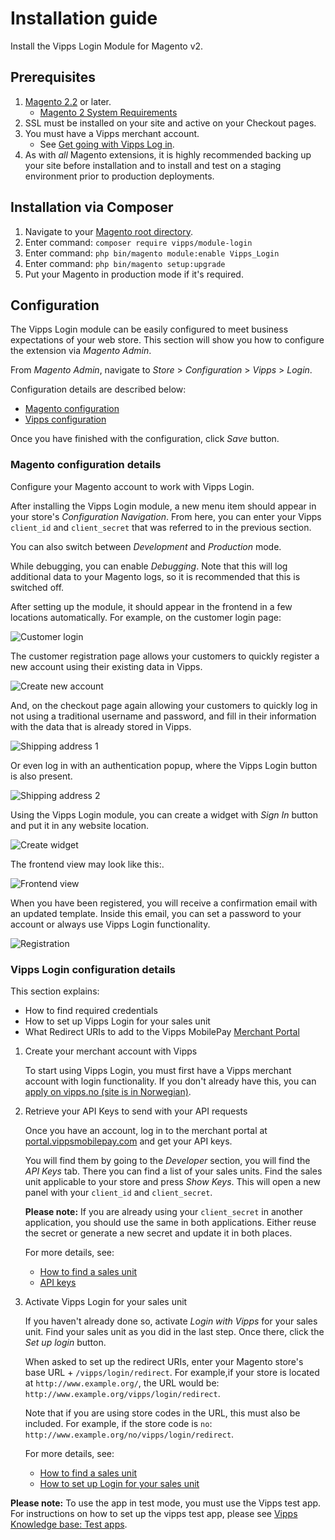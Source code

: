 <!-- START_METADATA
---
title: Login for Magento Plugin installation guide
sidebar_label: Installation guide
sidebar_position: 20
pagination_next: null
pagination_prev: null
---
END_METADATA -->

# Installation guide

Install the Vipps Login Module for Magento v2.

## Prerequisites

1. [Magento 2.2](https://devdocs.magento.com/guides/v2.2/release-notes/bk-release-notes.html) or later.
    * [Magento 2 System Requirements](http://devdocs.magento.com/magento-system-requirements.html)
1. SSL must be installed on your site and active on your Checkout pages.
1. You must have a Vipps merchant account.
    * See [Get going with Vipps Log in](https://vipps.no/produkter-og-tjenester/bedrift/logg-inn-med-vipps/logg-inn-med-vipps/#kom-i-gang).
1. As with *all* Magento extensions, it is highly recommended backing up your site before installation and to install and test on a staging environment prior to production deployments.

## Installation via Composer

1. Navigate to your [Magento root directory](https://devdocs.magento.com/guides/v2.2/extension-dev-guide/build/module-file-structure.html).
1. Enter command: `composer require vipps/module-login`
1. Enter command: `php bin/magento module:enable Vipps_Login`
1. Enter command: `php bin/magento setup:upgrade`
1. Put your Magento in production mode if it's required.

## Configuration

The Vipps Login module can be easily configured to meet business expectations of your web store. This section will show you how to configure the extension via *Magento Admin*.

From *Magento Admin*, navigate to *Store* > *Configuration* > *Vipps* > *Login*.

Configuration details are described below:

* [Magento configuration](#magento-configuration-details)
* [Vipps configuration](#vipps-login-configuration-details)

Once you have finished with the configuration, click *Save* button.

### Magento configuration details

Configure your Magento account to work with Vipps Login.

After installing the Vipps Login module, a new menu item should appear in your
store's *Configuration Navigation*.
From here, you can enter your Vipps `client_id` and `client_secret` that was referred to
in the previous section.

You can also switch between *Development* and *Production* mode.

While debugging, you can enable *Debugging*. Note that this will log additional
data to your Magento logs, so it is recommended that this is switched off.

After setting up the module, it should appear in the frontend in a few locations
automatically. For example, on the customer login page:

![Customer login](./docs/images/3customer-login.jpg)

The customer registration page allows your customers to quickly register a
new account using their existing data in Vipps.

![Create new account](./docs/images/4create-new-account.jpg)

And, on the checkout page again allowing your customers to quickly log in not using
a traditional username and password, and fill in their information with the data that is already
stored in Vipps.

![Shipping address 1](./docs/images/5shipping-address.jpg)

Or even log in with an authentication popup, where the Vipps Login button is also present.

![Shipping address 2](./docs/images/6shipping-address.jpg)

Using the Vipps Login module, you can create a widget with *Sign In* button and put it in any
website location.

![Create widget](./docs/images/7create-widget.jpg)

The frontend view may look like this:.

![Frontend view](./docs/images/8frontend-view.jpg)

When you have been registered, you will receive a confirmation email with
an updated template. Inside this email, you can set a password to your account or always
use Vipps Login functionality.

![Registration](./docs/images/9register.jpg)

### Vipps Login configuration details

This section explains:

* How to find required credentials
* How to set up Vipps Login for your sales unit
* What Redirect URIs to add to the Vipps MobilePay [Merchant Portal](https://portal.vippsmobilepay.com)

1. Create your merchant account with Vipps

    To start using Vipps Login, you must first have a Vipps merchant account with login
    functionality. If you don't already have this, you can
    [apply on vipps.no (site is in Norwegian)](https://vipps.no/produkter-og-tjenester/bedrift/logg-inn-med-vipps/logg-inn-med-vipps/).

2. Retrieve your API Keys to send with your API requests

    Once you have an account, log in to the merchant portal at [portal.vippsmobilepay.com](https://portal.vippsmobilepay.com) and get your API keys​.

    You will find them by going to the *Developer* section, you will find the *API Keys* tab.
    There you can find a list of your sales units. Find the sales unit applicable to your store and press
    *Show Keys*. This will open a new panel with your `client_id` and `client_secret`.

    **Please note:** If you are already using your `client_secret` in another application, you should use the same in both applications.
    Either reuse the secret or generate a new secret and update it in both places.

    For more details, see:

    * [How to find a sales unit](https://developer.vippsmobilepay.com/docs/developer-resources/portal/)
    * [API keys](https://developer.vippsmobilepay.com/docs/knowledge-base/api-keys/)

3. Activate Vipps Login for your sales unit

    If you haven't already done so, activate *Login with Vipps* for your sales unit.
    Find your sales unit as you did in the last step.
    Once there, click the *Set up login* button.

    When asked to set up the redirect URIs, enter your Magento store's base URL +
    `/vipps/login/redirect`. For example,if your store is located at `​http://www.example.org/`,​ the URL would be: `http://www.example.org/vipps/login/redirect`.

    Note that if you are using store codes in the URL, this must also be included. For example, if the store code is `no`: `http://www.example.org/no/vipps/login/redirect`.

    For more details, see:

    * [How to find a sales unit](https://developer.vippsmobilepay.com/docs/developer-resources/portal/)
    * [How to set up Login for your sales unit](https://developer.vippsmobilepay.com/docs/developer-resources/portal/#how-to-set-up-login-for-your-sales-unit)

**Please note:** To use the app in test mode, you must use the Vipps test app. For instructions on how to set up the vipps test app, please see
[Vipps Knowledge base: Test apps](https://developer.vippsmobilepay.com/docs/test-environment/#test-apps).
